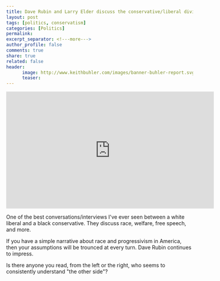 ```yaml
---
title: Dave Rubin and Larry Elder discuss the conservative/liberal divide
layout: post
tags: [politics, conservatism]
categories: [Politics]
permalink: 
excerpt_separator: <!---more--->
author_profile: false
comments: true
share: true
related: false
header:
      image: http://www.keithbuhler.com/images/banner-buhler-report.svg
      teaser: 
---
```



<iframe width="560" height="315" src="https://www.youtube.com/embed/IFqVNPwsLNo" frameborder="0" allowfullscreen></iframe>

One of the best conversations/interviews I've ever seen between a white liberal and a black conservative. They discuss race, welfare, free speech, and more.

If you have a simple narrative about race and progressivism in America, then your assumptions will be trounced at every turn. Dave Rubin continues to impress. 

<!---more--->


Is there anyone you read, from the left or the right, who seems to consistently understand "the other side"? 